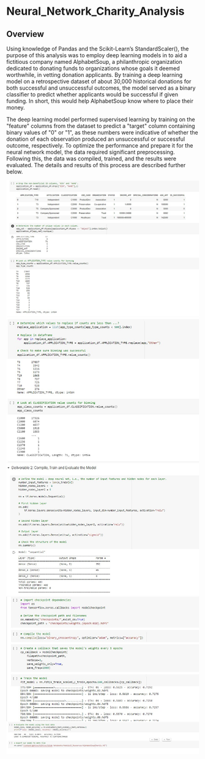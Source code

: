 # Neural_Network_Charity_Analysis
## Overview
Using knowledge of Pandas and the Scikit-Learn’s StandardScaler(), the purpose of this analysis was to employ deep learning models in to aid a fictitious company named AlphabetSoup, a philanthropic organization dedicated to donating funds to organizations whose goals it deemed worthwhile, in vetting donation applicants. By training a deep learning model on a retrospective dataset of about 30,000 historical donations for both successful and unsuccessful outcomes, the model served as a binary classifier to predict whether applicants would be successful if given funding. In short, this would help AlphabetSoup know where to place their money.

The deep learning model performed supervised learning by training on the "feature" columns from the dataset to predict a "target" column containing binary values of "0" or "1", as these numbers were indicative of whether the donation of each observation produced an unsuccessful or successful outcome, respectively. To optimize the performance and prepare it for the neural network model, the data required significant preprocessing. Following this, the data was compiled, trained, and the results were evaluated. The details and results of this process are described further below.

![Resources/deliverable1_1.jpg](Resources/deliverable1_1.jpg)
![Resources/deliverable1_2.jpg](Resources/deliverable1_2.jpg)
![Resources/deliverable2_1.jpg](Resources/deliverable2_1.jpg)
![Resources/deliverable2_2.jpg](Resources/deliverable2_2.jpg)
![Resources/deliverable2_3.jpg](Resources/deliverable2_3.jpg)
